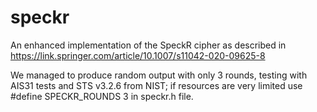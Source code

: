# speckr
An enhanced implementation of the SpeckR cipher as described in https://link.springer.com/article/10.1007/s11042-020-09625-8

We managed to produce random output with only 3 rounds, testing with AIS31 tests and STS v3.2.6 from NIST; if resources are very limited use #define SPECKR_ROUNDS 3 in speckr.h file.

    
